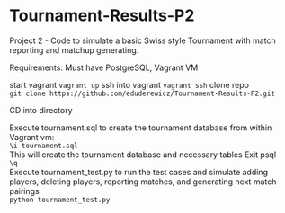 # Tournament-Results-P2
Project 2 - Code to simulate a basic Swiss style Tournament with match reporting and matchup generating.

Requirements:
Must have PostgreSQL, Vagrant VM  
 
start vagrant
  `vagrant up` 
 ssh into vagrant
 `vagrant ssh` 
clone repo  
`git clone https://github.com/eduderewicz/Tournament-Results-P2.git ` 
  
CD into directory 
  
Execute tournament.sql to create the tournament database from within Vagrant vm:  
`\i tournament.sql`  
This will create the tournament database and necessary tables 
Exit psql  
`\q`  
Execute tournament_test.py to run the test cases and simulate adding players, deleting players, 
reporting matches, and generating next match pairings  
`python tournament_test.py`

